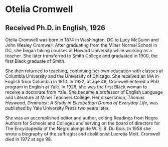 # Otelia Cromwell
## Received Ph.D. in English, 1926
Otelia Cromwell was born in 1874 in Washington, DC to Lucy McGuinn and John Wesley Cromwell. After graduating from the Miner Normal School in DC, she began taking courses at Howard University while working as a teacher. She later transferred to Smith College and graduated in 1900, the first Black graduate of Smith.

She then returned to teaching, continuing her own education with classes at Columbia University and the University of Chicago. She received an MA in English from Columbia in 1910. In 1922, at age 48, Cromwell entered a PhD program in English at Yale. In 1926, she was the first Black woman to receive a doctorate from Yale. She became a professor of English Language and Literature at Miner Teachers College. Her dissertation, *Thomas Heywood, Dramatist: A Study in Elizabethan Drama of Everyday Life*, was published by Yale University Press two years later.

She was an accomplished editor and author, editing Readings from Negro Authors for Schools and Colleges and serving on the board of directors for The Encyclopedia of the Negro alongside W. E. B. Du Bois. In 1958 she wrote a biography of the suffragist and abolitionist Lucretia Mott. 
Cromwell died in 1972 at age 98.
